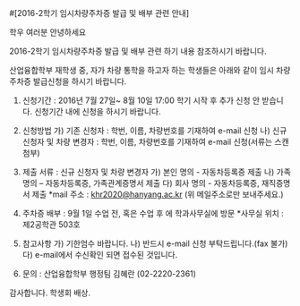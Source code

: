 ﻿#[2016-2학기 임시차량주차증 발급 및 배부 관련 안내]

학우 여러분 안녕하세요

2016-2학기 임시차량주차증 발급 및 배부 관련
하기 내용 참조하시기 바랍니다.

산업융합학부 재학생 중, 자가 차량 통학을 하고자 하는 학생들은 
아래와 같이 임시 차량주차증 발급신청을 하시기 바랍니다.

1. 신청기간 : 2016년 7월 27일~ 8월 10일 17:00
학기 시작 후  추가 신청 안 받습니다. 
신청기간 내에 신청을 하시기 바랍니다.

2. 신청방법
 가) 기존 신청자 : 학번, 이름, 차량번호를 기재하여 e-mail 신청
 나) 신규 신청자 및 차량 변경자 : 학번, 이름, 차량번호를 기재하여 e-mail 신청(서류는 스캔 첨부)

3. 제출 서류 : 신규 신청자 및 차량 변경자
 가) 본인 명의 - 자동차등록증 제출
 나) 가족 명의 – 자동차등록증, 가족관계증명서 제출
 다) 회사 명의 - 자동차등록증, 재직증명서 제출
*mail 주소 : khr2020@hanyang.ac.kr
 (위 메일주소로만 보내주세요.)

4. 주차증 배부 : 9월 1일 수업 전, 혹은 수업 후 에 학과사무실에 방문
*사무실 위치 : 제2공학관 503호

5. 참고사항
 가) 기한엄수 바랍니다.
나) 반드시 e-mail 신청 부탁드립니다.(fax 불가)
다) e-mail에서 수신확인 되면 접수된 것입니다.

6. 문의 : 산업융합학부 행정팀  김혜란 (02-2220-2361) 

감사합니다.
학생회 배상.